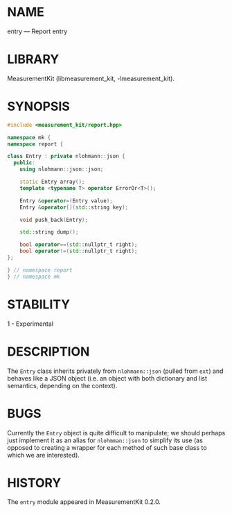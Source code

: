 # NAME
entry &mdash; Report entry

# LIBRARY
MeasurementKit (libmeasurement_kit, -lmeasurement_kit).

# SYNOPSIS
```C++
#include <measurement_kit/report.hpp>

namespace mk {
namespace report {

class Entry : private nlohmann::json {
  public:
    using nlohmann::json::json;

    static Entry array();
    template <typename T> operator ErrorOr<T>();

    Entry &operator=(Entry value);
    Entry &operator[](std::string key);

    void push_back(Entry);

    std::string dump();

    bool operator==(std::nullptr_t right);
    bool operator!=(std::nullptr_t right);
};

} // namespace report
} // namespace mk
```

# STABILITY

1 - Experimental

# DESCRIPTION

The `Entry` class inherits privately from `nlohmann::json` (pulled from `ext`) and behaves
like a JSON object (i.e. an object with both dictionary and list semantics, depending on
the context).

# BUGS

Currently the `Entry` object is quite difficult to manipulate; we should perhaps just
implement it as an alias for `nlohmman::json` to simplify its use (as opposed to creating
a wrapper for each method of such base class to which we are interested).

# HISTORY

The `entry` module appeared in MeasurementKit 0.2.0.

